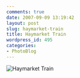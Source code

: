 ```yaml
---
comments: true
date: 2007-09-09 13:19:42
layout: post
slug: haymarket-train
title: Haymarket Train
wordpress_id: 495
categories:
- PhotoBlog
---
```


![Haymarket Train](http://ryanfitzer.com/main/wp-content/uploads/2007/09/haymarket.jpg)
